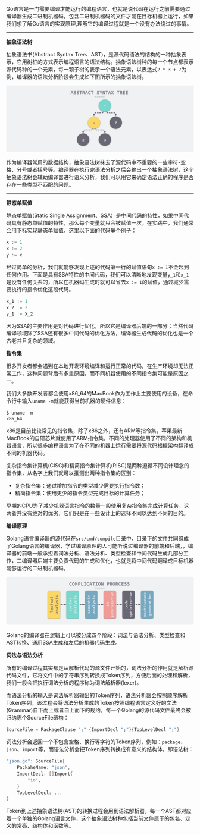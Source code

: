 Go语言是一门需要编译才能运行的编程语言，也就是说代码在运行之前需要通过编译器生成二进制机器码，包含二进制机器码的文件才能在目标机器上运行，如果我们想了解Go语言的实现原理,理解它的编译过程就是一个没有办法绕过的事情。

-------


**抽象语法树**

抽象语法书(Abstract Syntax Tree、AST)，是源代码语法的结构的一种抽象表示，它用树桩的方式表示编程语言的语法结构。抽象语法树种的每一个节点都表示源代码种的一个元素，每一颗子树的表示一个语法元素，以表达式`2 * 3 + 7`为例，编译器的语法分析阶段会生成如下图所示的抽象语法树。

![](assets/17017572469334.jpg)

作为编译器常用的数据结构，抽象语法树抹去了源代码中不重要的一些字符-空格、分号或者括号等。编译器在执行完语法分析之后会输出一个抽象语法树，这个抽象语法树会辅助编译器进行语义分析，我们可以用它来确定语法正确的程序是否存在一些类型不匹配的问题。

-------

**静态单赋值**

静态单赋值(Static Single Assignment、SSA）是中间代码的特性，如果中间代码具有静态单赋值的特性，那么每个变量就只会被赋值一次。在实践中，我们通常会用下标实现静态单赋值，这里以下面的代码举个例子：

```go
x := 1
x := 2
y := x
```

经过简单的分析，我们就能够发现上述的代码第一行的赋值语句`x := 1`不会起到任何作用。下面是具有SSA特性的中间代码，我们可以清晰地发现变量`y_1`和`x_1`是没有任何关系的，所以在机器码生成时就可以省去`x := 1`的赋值，通过减少需要执行的指令优化这段代码。

```go
x_1 := 1
x_2 := 2
y_1 := X_2
```

因为SSA的主要作用是对代码进行优化，所以它是编译器后端的一部分；当然代码编译领域除了SSA还有很多中间代码的优化方法，编译器生成代码的优化也是一个古老并且复杂的领域。

**指令集**

很多开发者都会遇到在本地开发环境编译和运行正常的代码，在生产环境却无法正常工作，这种问题背后有多重原因，而不同机器使用的不同指令集可能是原因之一。

我们大多数开发者都会使用x86_64的MacBook作为工作上主要使用的设备，在命令行中输入`uname -m`就能获得当前机器的硬件信息：

```shell
$ uname -m
x86_64
```

x86是目前比较常见的指令集，除了x86之外，还有ARM等指令集，苹果最新MacBook的自研芯片就使用了ARM指令集，不同的处理器使用了不同的架构和机器语言，所以很多编程语言为了在不同的机器上运行需要将源代码根据架构翻译成不同的机器代码。

复杂指令集计算机(CISC)和精简指令集计算机(RISC)是两种遵循不同设计理念的指令集，从名字上我们就可以推测出两种指令集的区别：

- 复杂指令集：通过增加指令的类型减少需要执行指令数；
- 精简指令集：使用更少的指令类型完成目标的计算任务；

早期的CPU为了减少机器语言指令的数量一般使用复杂指令集完成计算任务，这两者并没有绝对的优劣，它们只是在一些设计上的选择不同以达到不同的目的。

**编译原理**

Golang语言编译器的源代码在`src/cmd/compile`目录中，目录下的文件共同组成了Golang语言的编译器，学过编译原理的人可能听说过编译器的前端和后端，，编译器的前端一般承担着词法分析、语法分析、类型检查和中间代码生成几部分工作，二编译器后端主要负责代码的生成和优化，也就是将中间代码翻译成目标机器能够运行的二进制机器码。

![](assets/17018727243253.jpg)

Golang的编译器在逻辑上可以被分成四个阶段：词法与语法分析、类型检查和AST转换、通用SSA生成和左后的机器代码生成。

**词法与语法分析**

所有的编译过程其实都是从解析代码的源文件开始的，词法分析的作用就是解析源代码文件，它将文件中的字符串序列转换成Token序列，方便后面的处理和解析，我们一般会把执行词法分析的程序称为词法解析器(lexer)。

而语法分析的输入是词法解析器输出的Token序列，语法分析器会按照顺序解析Token序列，该过程会将词法分析生成的Token按照编程语言定义好的文法(Grammar)自下而上或者自上而下的规约，每一个Golang的源代码文件最终会被归纳陈个SourceFile结构：

```go
SourceFile = PackageClause ";" {ImportDecl ";"}{TopLevelDecl ";"}
```

词法分析会返回一个不包含空格、换行等字符的Token序列，例如：`package`、`json`、`import`等，而语法分析会把Token序列转换成有意义的结构体，即语法树：

```go
"json.go": SourceFile{
    PackaheName: "json",
    ImportDecl: []Import{
        "io",
    }
    TopLevelDecl: ...
}
```

Token到上述抽象语法树(AST)的转换过程会用到语法解析器，每一个AST都对应着一个单独的Golang语言文件，这个抽象语法树种包括当前文件属于的包名、定义的常亮、结构体和函数等。
